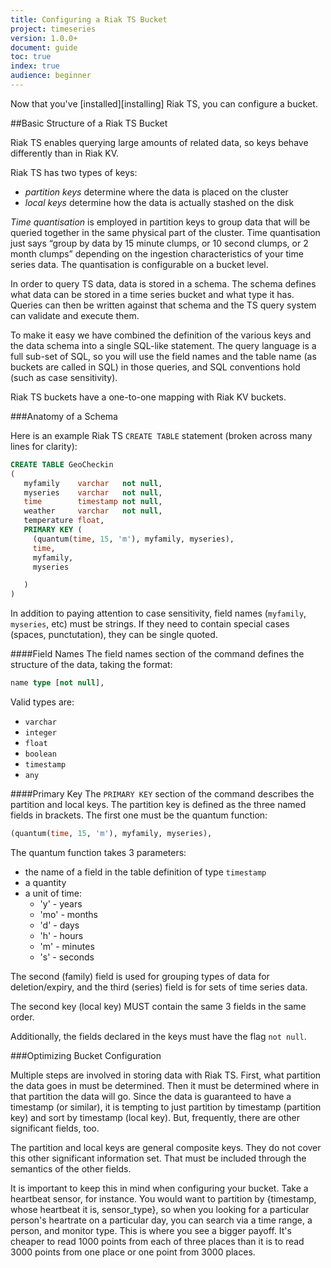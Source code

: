 ```yaml
---
title: Configuring a Riak TS Bucket
project: timeseries
version: 1.0.0+
document: guide
toc: true
index: true
audience: beginner
---
```


Now that you've [installed][installing] Riak TS, you can configure a bucket.

##Basic Structure of a Riak TS Bucket

Riak TS enables querying large amounts of related data, so keys behave differently than in Riak KV.

Riak TS has two types of keys:

* *partition keys* determine where the data is placed on the cluster
* *local keys* determine how the data is actually stashed on the disk

*Time quantisation* is employed in partition keys to group data that will be queried together in the same physical part of the cluster. Time quantisation just says “group by data by 15 minute clumps, or 10 second clumps, or 2 month clumps” depending on the ingestion characteristics of your time series data. The quantisation is configurable on a bucket level.

In order to query TS data, data is stored in a schema. The schema defines what data can be stored in a time series bucket and what type it has. Queries can then be written against that schema and the TS query system can validate and execute them.

To make it easy we have combined the definition of the various keys and the data schema into a single SQL-like statement. The query language is a full sub-set of SQL, so you will use the field names and the table name (as buckets are called in SQL) in those queries, and SQL conventions hold (such as case sensitivity).

Riak TS buckets have a one-to-one mapping with Riak KV buckets.


###Anatomy of a Schema

Here is an example Riak TS `CREATE TABLE` statement (broken across many lines for clarity):

```sql
CREATE TABLE GeoCheckin
(
   myfamily    varchar   not null,
   myseries    varchar   not null,
   time        timestamp not null,
   weather     varchar   not null, 
   temperature float,
   PRIMARY KEY (
     (quantum(time, 15, 'm'), myfamily, myseries),
     time, 
     myfamily, 
     myseries

   )
)
```

In addition to paying attention to case sensitivity, field names (`myfamily`, `myseries`, etc) must be strings. If they need to contain special cases (spaces, punctutation), they can be single quoted.

####Field Names
The field names section of the command defines the structure of the data, taking the format:

```sql
name type [not null],
```

Valid types are: 

* `varchar`
* `integer`
* `float`
* `boolean`
* `timestamp`
* `any`

####Primary Key
The `PRIMARY KEY` section of the command describes the partition and local keys. The partition key is defined as the three named fields in brackets. The first one must be the quantum function:

```sql
(quantum(time, 15, 'm'), myfamily, myseries),
```

The quantum function takes 3 parameters:

* the name of a field in the table definition of type `timestamp`
* a quantity
* a unit of time:
  * 'y' - years
  * 'mo' - months
  * 'd'  - days
  * 'h' - hours
  * 'm' - minutes
  * 's' - seconds

The second (family) field is used for grouping types of data for deletion/expiry, and the third (series) field is for sets of time series data.

The second key (local key) MUST contain the same 3 fields in the same order.

Additionally, the fields declared in the keys must have the flag `not null`.

###Optimizing Bucket Configuration

Multiple steps are involved in storing data with Riak TS. First, what partition the data goes in must be determined. Then it must be determined where in that partition the data will go. Since the data is guaranteed to have a timestamp (or similar), it is tempting to just partition by timestamp (partition key) and sort by timestamp (local key). But, frequently, there are other significant fields, too. 

The partition and local keys are general composite keys. They do not cover this other significant information set. That must be included through the semantics of the other fields. 

It is important to keep this in mind when configuring your bucket. Take a heartbeat sensor, for instance. You would want to partition by {timestamp, whose heartbeat it is, sensor_type}, so when you looking for a particular person's heartrate on a particular day, you can search via a time range, a person, and monitor type. This is where you see a bigger payoff. It's cheaper to read 1000 points from each of three places than it is to read 3000 points from one place or one point from 3000 places.

